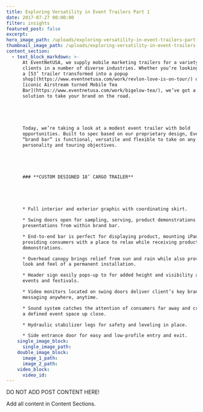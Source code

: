 ```yaml
---
title: Exploring Versatility in Event Trailers Part 1
date: 2017-07-27 00:00:00
filter: insights
featured_post: false
excerpt:
hero_image_path: /uploads/exploring-versatility-in-event-trailers-part-1.png
thumbnail_image_path: /uploads/exploring-versatility-in-event-trailers-part-1-thumbnail.png
content_section:
  - text_block_markdown: >-
      At EventNetUSA, we supply mobile marketing trailers for a variety of
      clients in a number of diverse industries. Whether you’re looking for
      a [53’ trailer transformed into a popup
      shop](https://www.eventnetusa.com/work/revlon-love-is-on-tour/) or an
      [iconic Airstream turned Mobile Tea
      Bar](https://www.eventnetusa.com/work/bigelow-tea/), we’ve got a mobile
      solution to take your brand on the road.





      Today, we’re taking a look at a modest event trailer with bold
      opportunities. Built to spec based on our proprietary design, EventNetUSA’s
      “brand bar” is functional, versatile and flexible to take on any brands
      personality and touring objectives.





      ### **CUSTOM DESIGNED 18’ CARGO TRAILER**





      * Full interior and exterior graphic with coordinating skirt.

      * Swing doors open for sampling, serving, product demonstrations and crowd
      presentations from within brand bar.

      * End-to-end bar is perfect for displaying product, mounting iPads or
      providing consumers with a place to relax while receiving product
      demonstrations.

      * Overhead canopy brings relief from sun and rain while also providing the
      look and feel of a permanent installation.

      * Header sign easily pops-up to for added height and visibility at crowded
      events and festivals.

      * Video monitors located on swing doors deliver client’s key brand
      messaging anywhere, anytime.

      * Sound system catches the attention of consumers far away and creates
      a defined event space up close.

      * Hydraulic stabilizer legs for safety and leveling in place.

      * Side entrance door for easy and low-profile entry and exit.
    single_image_block:
      single_image_path:
    double_image_block:
      image_1_path:
      image_2_path:
    video_block:
      video_id:
---
```



DO NOT ADD POST CONTENT HERE!

Add all content in Content Sections.